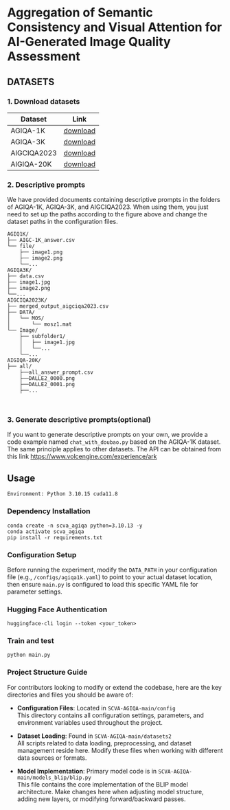 # Aggregation of Semantic Consistency and Visual Attention for AI-Generated Image Quality Assessment


## DATASETS

### 1. Download datasets

| Dataset     |                             Link                             |
| ----------- | :----------------------------------------------------------: |
| AGIQA-1K    | [download](https://github.com/lcysyzxdxc/AGIQA-1k-Database)  |
| AGIQA-3K    | [download](https://github.com/lcysyzxdxc/AGIQA-3k-Database.) |
| AIGCIQA2023 | [download](https://github.com/wangjiarui153/AIGCIQA2023)   |
| AIGIQA-20K | [download](https://www.modelscope.cn/datasets/lcysyzxdxc/AIGCQA-30K-Image)   |

### 2. Descriptive prompts

We have provided documents containing descriptive prompts in the folders of AGIQA-1K, AGIQA-3K, and AIGCIQA2023. When using them, you just need to set up the paths according to the figure above and change the dataset paths in the configuration files.

```shell 
AGIQ1K/
├── AIGC-1K_answer.csv
└── file/
    ├── image1.png
    ├── image2.png
    └──...
AGIQA3K/
├── data.csv
├── image1.jpg
├── image2.png
└──...
AIGCIQA2023K/
├── merged_output_aigciqa2023.csv
├── DATA/
│   └── MOS/
│       └── mosz1.mat
└── Image/
    ├── subfolder1/
    │   ├── image1.jpg
    │   └──...
    └──...
AIGIQA-20K/
├── all/
    ├──all_answer_prompt.csv
    ├──DALLE2_0000.png
    ├──DALLE2_0001.png
    ├──...
 


```

### 3. Generate descriptive prompts(optional)

If you want to generate descriptive prompts on your own, we provide a code example named `chat_with_doubao.py` based on the AGIQA-1K dataset. The same principle applies to other datasets. The API can be obtained from this link https://www.volcengine.com/experience/ark


## Usage

```shell
Environment: Python 3.10.15 cuda11.8
```


###  Dependency Installation 

```shell
conda create -n scva_agiqa python=3.10.13 -y
conda activate scva_agiqa
pip install -r requirements.txt
```

###  Configuration Setup 

Before running the experiment, modify the `DATA_PATH` in your configuration file (e.g., `/configs/agiqa1k.yaml`) to point to your actual dataset location, then ensure `main.py` is configured to load this specific YAML file for parameter settings.

###  Hugging Face Authentication  

```shell
huggingface-cli login --token <your_token>
```

###  Train and test

```shell
python main.py
```

### Project Structure Guide

For contributors looking to modify or extend the codebase, here are the key directories and files you should be aware of:

- **Configuration Files**: Located in `SCVA-AGIQA-main/config`  
  This directory contains all configuration settings, parameters, and environment variables used throughout the project.

- **Dataset Loading**: Found in `SCVA-AGIQA-main/datasets2`  
  All scripts related to data loading, preprocessing, and dataset management reside here. Modify these files when working with different data sources or formats.

- **Model Implementation**: Primary model code is in `SCVA-AGIQA-main/models_blip/blip.py`  
  This file contains the core implementation of the BLIP model architecture. Make changes here when adjusting model structure, adding new layers, or modifying forward/backward passes.





